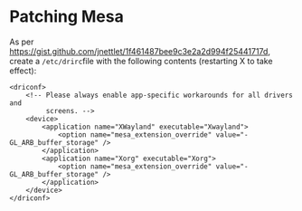 # Patching Mesa

As per https://gist.github.com/jnettlet/1f461487bee9c3e2a2d994f25441717d, create a `/etc/drirc`file with the following contents (restarting X to take effect):

    <driconf>
        <!-- Please always enable app-specific workarounds for all drivers and
             screens. -->
        <device>
            <application name="XWayland" executable="Xwayland">
                <option name="mesa_extension_override" value="-GL_ARB_buffer_storage" />
            </application>
            <application name="Xorg" executable="Xorg">
                <option name="mesa_extension_override" value="-GL_ARB_buffer_storage" />
            </application>
        </device>
    </driconf>
